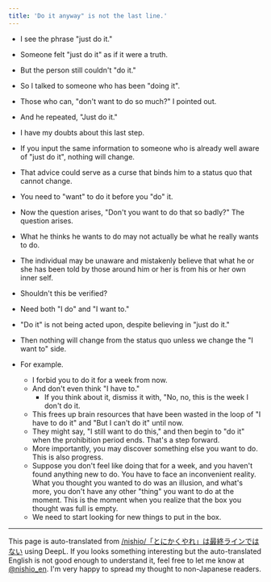 ```yaml
---
title: 'Do it anyway" is not the last line.'
---
```


- I see the phrase "just do it."
- Someone felt "just do it" as if it were a truth.
- But the person still couldn't "do it."
- So I talked to someone who has been "doing it".
- Those who can, "don't want to do so much?" I pointed out.
- And he repeated, "Just do it."

- I have my doubts about this last step.
- If you input the same information to someone who is already well aware of "just do it", nothing will change.
- That advice could serve as a curse that binds him to a status quo that cannot change.

- You need to "want" to do it before you "do" it.
- Now the question arises, "Don't you want to do that so badly?" The question arises.
- What he thinks he wants to do may not actually be what he really wants to do.
- The individual may be unaware and mistakenly believe that what he or she has been told by those around him or her is from his or her own inner self.
- Shouldn't this be verified?

- Need both "I do" and "I want to."
- "Do it" is not being acted upon, despite believing in "just do it."
- Then nothing will change from the status quo unless we change the "I want to" side.
- For example.
    - I forbid you to do it for a week from now.
    - And don't even think "I have to."
        - If you think about it, dismiss it with, "No, no, this is the week I don't do it.
    - This frees up brain resources that have been wasted in the loop of "I have to do it" and "But I can't do it" until now.
    - They might say, "I still want to do this," and then begin to "do it" when the prohibition period ends. That's a step forward.
    - More importantly, you may discover something else you want to do. This is also progress.
    - Suppose you don't feel like doing that for a week, and you haven't found anything new to do. You have to face an inconvenient reality. What you thought you wanted to do was an illusion, and what's more, you don't have any other "thing" you want to do at the moment. This is the moment when you realize that the box you thought was full is empty.
    - We need to start looking for new things to put in the box.

---
This page is auto-translated from [/nishio/「とにかくやれ」は最終ラインではない](https://scrapbox.io/nishio/「とにかくやれ」は最終ラインではない) using DeepL. If you looks something interesting but the auto-translated English is not good enough to understand it, feel free to let me know at [@nishio_en](https://twitter.com/nishio_en). I'm very happy to spread my thought to non-Japanese readers.